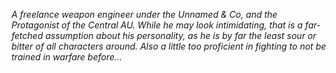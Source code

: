 *A freelance weapon engineer under the Unnamed & Co, and the Protagonist of the Central AU. While he may look intimidating, that is a far-fetched assumption about his personality, as he is by far the least sour or bitter of all characters around. Also a little too proficient in fighting to not be trained in warfare before…*
